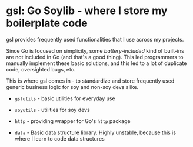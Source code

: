 # gsl: Go Soylib - where I store my boilerplate code

gsl provides frequently used functionalities that I use across my projects.

Since Go is focused on simplicity, some *battery-included* kind of built-ins are not included in Go (and that's a good thing).
This led programmers to manually implement these basic solutions, and this led to a lot of duplicate code, oversighted bugs, etc.

This is where gsl comes in - to standardize and store frequently used generic business logic for soy and non-soy devs alike.

- `gslutils` - basic utilities for everyday use

- `soyutils` - utilities for soy devs

- `http` - providing wrapper for Go's `http` package

- `data` - Basic data structure library. Highly unstable, because this is where I learn to code data structures
